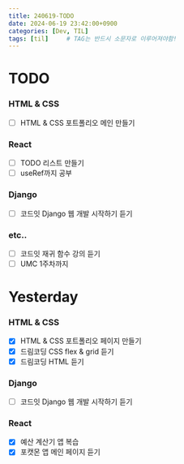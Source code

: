 ```yaml
---
title: 240619-TODO
date: 2024-06-19 23:42:00+0900
categories: [Dev, TIL]
tags: [til]		# TAG는 반드시 소문자로 이루어져야함!
---
```


# TODO
### HTML & CSS
- [ ] HTML & CSS 포트폴리오 메인 만들기
### React
- [ ] TODO 리스트 만들기
- [ ] useRef까지 공부
### Django
- [ ] 코드잇 Django 웹 개발 시작하기 듣기
### etc..
- [ ] 코드잇 재귀 함수 강의 듣기
- [ ] UMC 1주차까지

# Yesterday

### HTML & CSS
- [x] HTML & CSS 포트폴리오 페이지 만들기
- [x] 드림코딩 CSS flex & grid 듣기
- [x] 드림코딩 HTML 듣기

### Django
- [ ] 코드잇 Django 웹 개발 시작하기 듣기

### React
- [x] 예산 계산기 앱 복습 
- [x] 포캣몬 앱 메인 페이지 듣기
